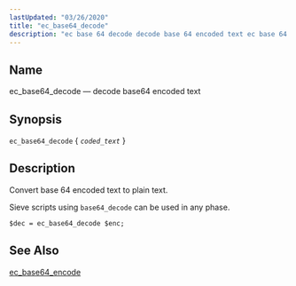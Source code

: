 ```yaml
---
lastUpdated: "03/26/2020"
title: "ec_base64_decode"
description: "ec base 64 decode decode base 64 encoded text ec base 64 decode coded text Convert base 64 encoded text to plain text Sieve scripts using base 64 decode can be used in any phase Example 16 26 ec base 64 encode example ec base 64 encode..."
---
```


<a name="sieve.ref.ec_base64_decode"></a> 
## Name

ec_base64_decode — decode base64 encoded text

## Synopsis

`ec_base64_decode` { *`coded_text`* }

<a name="idp29172896"></a> 
## Description

Convert base 64 encoded text to plain text.

Sieve scripts using `base64_decode` can be used in any phase.

<a name="example.ec_base64_encode"></a> 


`$dec = ec_base64_decode $enc;`
<a name="idp29178448"></a> 
## See Also

[ec_base64_encode](/momentum/3/3-reference/sieve-ref-ec-base-64-encode)